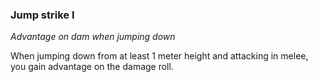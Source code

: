 
### Jump strike I

_Advantage on dam when jumping down_

When jumping down from at least 1 meter height and attacking in melee, you gain advantage on the damage roll.
